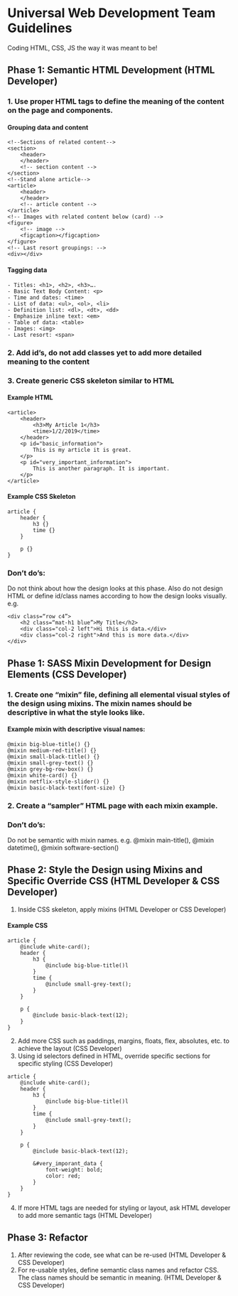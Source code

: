 # Universal Web Development Team Guidelines

Coding HTML, CSS, JS the way it was meant to be!

## Phase 1: Semantic HTML Development (HTML Developer)

### 1. Use proper HTML tags to define the meaning of the content on the page and components.

#### Grouping data and content

```
<!--Sections of related content-->
<section>
    <header>
    </header>
    <!-- section content -->
</section>
<!--Stand alone article-->
<article>
    <header>
    </header>
    <!-- article content -->
</article>
<!-- Images with related content below (card) -->
<figure>
    <!-- image -->
    <figcaption></figcaption>
</figure>
<!-- Last resort groupings: -->
<div></div>
```

#### Tagging data

```
- Titles: <h1>, <h2>, <h3>….
- Basic Text Body Content: <p>
- Time and dates: <time>
- List of data: <ul>, <ol>, <li>
- Definition list: <dl>, <dt>, <dd>
- Emphasize inline text: <em>
- Table of data: <table>
- Images: <img>
- Last resort: <span>
```

### 2. Add id’s, do not add classes yet to add more detailed meaning to the content

### 3. Create generic CSS skeleton similar to HTML

#### Example HTML

```
<article>
    <header>
        <h3>My Article 1</h3>
        <time>1/2/2019</time>
    </header>
    <p id="basic_information">
        This is my article it is great.
    </p>
    <p id="very_important_information">
        This is another paragraph. It is important.
    </p>
</article>
```

#### Example CSS Skeleton

```
article {
    header {
        h3 {}
        time {}
    }

    p {}
}
```

### Don’t do’s:

Do not think about how the design looks at this phase. Also do not design HTML or define id/class names according to how the design looks visually. e.g.

```
<div class=“row c4”>
    <h2 class=“mat-h1 blue”>My Title</h2>
    <div class="col-2 left">Hi this is data.</div>
    <div class="col-2 right">And this is more data.</div>
</div>
```

## Phase 1: SASS Mixin Development for Design Elements (CSS Developer)

### 1. Create one “mixin” file, defining all elemental visual styles of the design using mixins. The mixin names should be descriptive in what the style looks like.

#### Example mixin with descriptive visual names:

```
@mixin big-blue-title() {}
@mixin medium-red-title() {}
@mixin small-black-title() {}
@mixin small-grey-text() {}
@mixin grey-bg-row-box() {}
@mixin white-card() {}
@mixin netflix-style-slider() {}
@mixin basic-black-text(font-size) {}
```

### 2. Create a “sampler” HTML page with each mixin example.

### Don’t do’s:

Do not be semantic with mixin names. e.g. @mixin main-title(), @mixin datetime(), @mixin software-section()

## Phase 2: Style the Design using Mixins and Specific Override CSS (HTML Developer & CSS Developer)

1. Inside CSS skeleton, apply mixins (HTML Developer or CSS Developer)

#### Example CSS

```
article {
    @include white-card();
    header {
        h3 {
            @include big-blue-title()l
        }
        time {
            @include small-grey-text();
        }
    }

    p {
        @include basic-black-text(12);
    }
}
```

2. Add more CSS such as paddings, margins, floats, flex, absolutes, etc. to achieve the layout (CSS Developer)
3. Using id selectors defined in HTML, override specific sections for specific styling (CSS Developer)

```
article {
    @include white-card();
    header {
        h3 {
            @include big-blue-title()l
        }
        time {
            @include small-grey-text();
        }
    }

    p {
        @include basic-black-text(12);

        &#very_imporant_data {
            font-weight: bold;
            color: red;
        }
    }
}
```

4. If more HTML tags are needed for styling or layout, ask HTML developer to add more semantic tags (HTML Developer)

## Phase 3: Refactor

1. After reviewing the code, see what can be re-used (HTML Developer & CSS Developer)
2. For re-usable styles, define semantic class names and refactor CSS. The class names should be semantic in meaning. (HTML Developer & CSS Developer)
